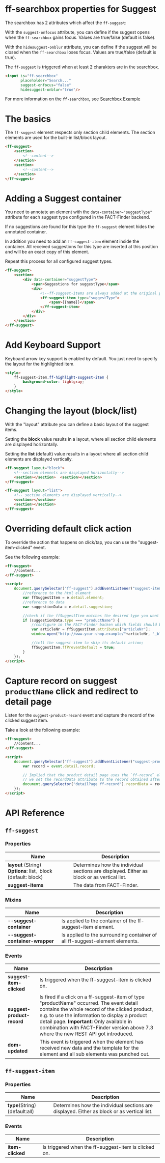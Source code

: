 # ff-searchbox properties for Suggest

The searchbox has 2 attributes which affect the `ff-suggest`:

With the `suggest-onfocus` attribute, you can define if the suggest opens when the `ff-searchbox` gains focus. Values are true/false (default is false).

With the `hidesuggest-onblur` attribute, you can define if the suggest will be closed when the `ff-searchbox` loses focus. Values are true/false (default is true).

The `ff-suggest` is triggered when at least 2 charakters are in the searchbox.

```html
<input is="ff-searchbox"
       placeholder="Search..."
       suggest-onfocus="false"
       hidesuggest-onblur="true"/>
```

For more information on the `ff-searchbox`, see [Searchbox Example](http://web-components.fact-finder.de/element-data/searchbox/searchbox-demo.html)

# The basics

The `ff-suggest` element respects only section child elements. The section elements are used for the built-in list/block layout.

```html
<ff-suggest>
    <section>
        <!--content-->
    </section>
    <section>
        <!--content-->
    </section>
</ff-suggest>
```

# Adding a Suggest container

You need to annotate an element with the `data-container="suggestType"` attribute for each suggest type configured in the FACT-Finder backend.

If no suggestions are found for this type the `ff-suggest` element hides the annotated container.

In addition you need to add an `ff-suggest-item` element inside the container. All received suggestions for this type are inserted at this position and will be an exact copy of this element.

Repeat this process for all configured suggest types.

```html 
<ff-suggest>
    <section>
        <div data-container="suggestType">
            <span>Suggestions for suggestType</span>
            <div>
                <!--ff-suggest-items are always added at the original postion of the template-->
                <ff-suggest-item type="suggestType">
                    <span>{{name}}</span>
                </ff-suggest-item>
            </div>
        </div>
    </section>
</ff-suggest>
```

# Add Keyboard Support

Keyboard arrow key support is enabled by default. You just need to specify the layout for the highlighted item.

```html
<style>
    ff-suggest-item.ff-highlight-suggest-item {
        background-color: lightgray;
    }
</style>
```

# Changing the layout (block/list)

With the "layout" attribute you can define a basic layout of the suggest items.

Setting the **block** value results in a layout, where all section child elements are displayed horizontally.

Setting the **list** (default) value results in a layout where all section child elements are displayed vertically.

```html
<ff-suggest layout="block">
    <!--section elements are displayed horizontally-->
    <section></section>  <section></section>
</ff-suggest>

<ff-suggest layout="list">
    <!-- section elements are displayed vertically-->
    <section></section>
    <section></section>
</ff-suggest>
```

# Overriding default click action

To override the action that happens on click/tap, you can use the "suggest-item-clicked" event.

See the following example:

```html 
<ff-suggest>
    //content...
</ff-suggest>

<script>
    document.querySelector("ff-suggest").addEventListener("suggest-item-clicked", function (e) {
        //reference to the html element
        var ffSuggestItem = e.detail.element;
        //reference to data
        var suggestionData = e.detail.suggestion;

        //check if the ffSuggestItem matches the desired type you want to override the action for
        if (suggestionData.type === "productName") {
            //configure in the FACT-Finder backen which fields should be returned in teh attributes property!
            var articleNr = ffSuggestItem.attributes["articleNr"];
            window.open("http://www.your-shop.example/"+articleNr, "_blank");

            //tell the suggest-item to skip its default action;
            ffSuggestItem.ffPreventDefault = true;
        }
    });
</script>
```

# Capture record on suggest `productName` click and redirect to detail page

Listen for the `suggest-product-record` event and capture the record of the clicked suggest item.

Take a look at the following example:

```html
<ff-suggest>
    //content...
</ff-suggest>

<script>
    document.querySelector("ff-suggest").addEventListener("suggest-product-record", function (event) {
        var record = event.detail.record;

        // Implied that the product detail page uses the `ff-record` element to display the product information's,
        // we set the recordData attribute to the record obtained after the suggest "productName" click
        document.querySelector("detailPage ff-record").recordData = record;
    });
</script>
```

# API Reference
## `ff-suggest`
### Properties
| Name | Description |
| ---- | ----------- |
|**layout**&nbsp;(String) **Options**:&nbsp;list, &nbsp;block (default: block)| Determines how the individual sections are displayed. Either as block or as vertical list.|
|**suggest-items** |The data from FACT-Finder.|

### Mixins
| Name | Description |
| ---- | ----------- |
|**--suggest-container**|Is applied to the container of the ff-suggest-item element.|
|**--suggest-container-wrapper**|Is applied to the surrounding container of all ff-suggest-element elements.|

### Events
| Name | Description |
| ---- | ----------- |
|**suggest-item-clicked**|Is triggered when the ff-suggest-item is clicked on.|
|**suggest-product-record**|Is fired if a click on a ff-suggest-item of type "productName" occurred. The event detail contains the whole record of the clicked product, e.g. to use the information to display a product detail page. **Important:** Only available in combination with FACT-Finder version above 7.3 where the new REST API got introduced.|
|**dom-updated**|This event is triggered when the element has received new data and the template for the element and all sub elements was punched out.|

## `ff-suggest-item`
### Properties
| Name | Description |
| ---- | ----------- |
|**type**(String) (default:all)|Determines how the individual sections are displayed. Either as block or as vertical list.|

### Events
| Name | Description |
| ---- | ----------- |
|**item-clicked**|Is triggered when the ff-suggest-item is clicked on.|
